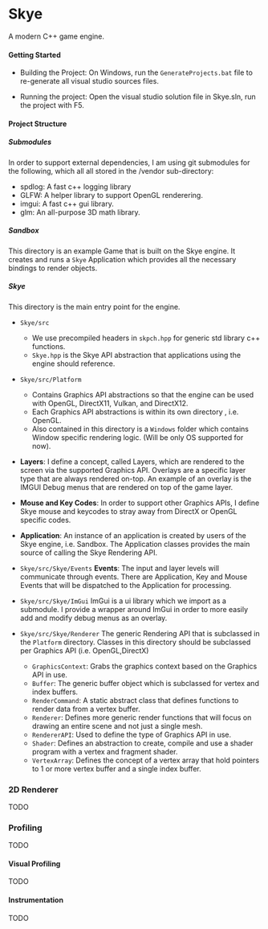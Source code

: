 # Skye
A modern C++ game engine.


#### Getting Started
- Building the Project:
On Windows, run the `GenerateProjects.bat` file to re-generate all visual studio sources files.

- Running the project:
Open the visual studio solution file in Skye.sln, run the project with F5.

#### Project Structure
##### Submodules
In order to support external dependencies, I am using git submodules for the following, which all all stored in the /vendor sub-directory:
- spdlog: A fast c++ logging library
- GLFW: A helper library to support OpenGL renderering.
- imgui: A fast c++ gui library.
- glm: An all-purpose 3D math library.

##### Sandbox
This directory is an example Game that is built on the Skye engine. It creates and runs a `Skye` Application which provides all the necessary bindings to render objects.

##### Skye
This directory is the main entry point for the engine.
- `Skye/src`
    - We use precompiled headers in `skpch.hpp` for generic std library c++ functions.
    - `Skye.hpp` is the Skye API abstraction that applications using the engine should reference.

- `Skye/src/Platform`
    - Contains Graphics API abstractions so that the engine can be used with OpenGL, DirectX11, Vulkan, and DirectX12.
    - Each Graphics API abstractions is within its own directory , i.e. OpenGL.
    - Also contained in this directory is a `Windows` folder which contains Window specific rendering logic. (Will be only OS supported for now).

- **Layers**: I define a concept, called Layers, which are rendered to the screen via the supported Graphics API. Overlays are a specific layer type that are always rendered on-top. An example of an overlay is the IMGUI Debug menus that are rendered on top of the game layer.
- **Mouse and Key Codes**: In order to support other Graphics APIs, I define Skye mouse and keycodes to stray away from DirectX or OpenGL specific codes.
- **Application**: An instance of an application is created by users of the Skye engine, i.e. Sandbox. The Application classes provides the main source of calling the Skye Rendering API.

- `Skye/src/Skye/Events`
  **Events**: The input and layer levels will communicate through events. There are Application, Key and Mouse Events that will be dispatched to the Application for processing.

- `Skye/src/Skye/ImGui`
  ImGui is a ui library which we import as a submodule. I provide a wrapper around ImGui in order to more easily add and modify debug menus as an overlay.
  
- `Skye/src/Skye/Renderer`
  The generic Rendering API that is subclassed in the `Platform` directory. Classes in this directory should be subclassed per Graphics API (i.e. OpenGL,DirectX)
  - `GraphicsContext`: Grabs the graphics context based on the Graphics API in use.
  - `Buffer`: The generic buffer object which is subclassed for vertex and index buffers.
  - `RenderCommand`: A static abstract class that defines functions to render data from a vertex buffer.
  - `Renderer`: Defines more generic render functions that will focus on drawing an entire scene and not just a single mesh.
  - `RendererAPI`: Used to define the type of Graphics API in use.
  - `Shader`: Defines an abstraction to create, compile and use a shader program with a vertex and fragment shader.
  - `VertexArray`: Defines the concept of a vertex array that hold pointers to 1 or more vertex buffer and a single index buffer.

### 2D Renderer
TODO

### Profiling
TODO
#### Visual Profiling
TODO
#### Instrumentation
TODO
